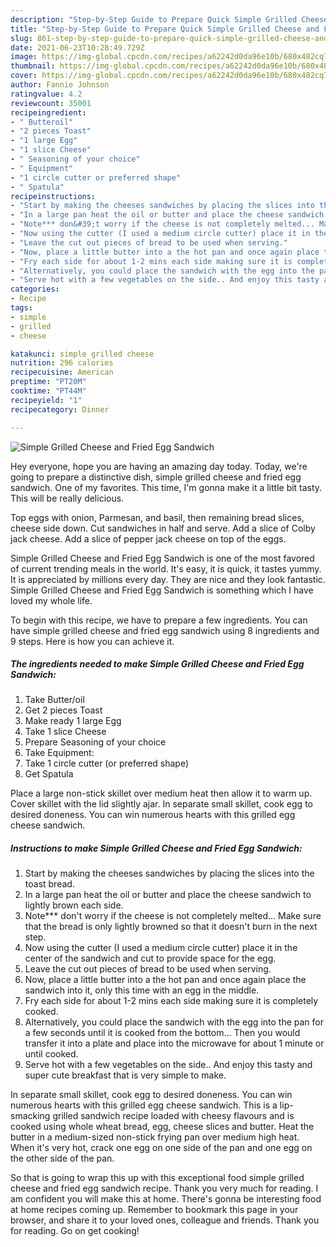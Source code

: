```yaml
---
description: "Step-by-Step Guide to Prepare Quick Simple Grilled Cheese and Fried Egg Sandwich"
title: "Step-by-Step Guide to Prepare Quick Simple Grilled Cheese and Fried Egg Sandwich"
slug: 861-step-by-step-guide-to-prepare-quick-simple-grilled-cheese-and-fried-egg-sandwich
date: 2021-06-23T10:28:49.729Z
image: https://img-global.cpcdn.com/recipes/a62242d0da96e10b/680x482cq70/simple-grilled-cheese-and-fried-egg-sandwich-recipe-main-photo.jpg
thumbnail: https://img-global.cpcdn.com/recipes/a62242d0da96e10b/680x482cq70/simple-grilled-cheese-and-fried-egg-sandwich-recipe-main-photo.jpg
cover: https://img-global.cpcdn.com/recipes/a62242d0da96e10b/680x482cq70/simple-grilled-cheese-and-fried-egg-sandwich-recipe-main-photo.jpg
author: Fannie Johnson
ratingvalue: 4.2
reviewcount: 35001
recipeingredient:
- " Butteroil"
- "2 pieces Toast"
- "1 large Egg"
- "1 slice Cheese"
- " Seasoning of your choice"
- " Equipment"
- "1 circle cutter or preferred shape"
- " Spatula"
recipeinstructions:
- "Start by making the cheeses sandwiches by placing the slices into the toast bread."
- "In a large pan heat the oil or butter and place the cheese sandwich to lightly brown each side."
- "Note*** don&#39;t worry if the cheese is not completely melted... Make sure that the bread is only lightly browned so that it doesn&#39;t burn in the next step."
- "Now using the cutter (I used a medium circle cutter) place it in the center of the sandwich and cut to provide space for the egg."
- "Leave the cut out pieces of bread to be used when serving."
- "Now, place a little butter into a the hot pan and once again place the sandwich into it, only this time with an egg in the middle."
- "Fry each side for about 1-2 mins each side making sure it is completely cooked."
- "Alternatively, you could place the sandwich with the egg into the pan for a few seconds until it is cooked from the bottom... Then you would transfer it into a plate and place into the microwave for about 1 minute or until cooked."
- "Serve hot with a few vegetables on the side.. And enjoy this tasty and super cute breakfast that is very simple to make."
categories:
- Recipe
tags:
- simple
- grilled
- cheese

katakunci: simple grilled cheese 
nutrition: 296 calories
recipecuisine: American
preptime: "PT20M"
cooktime: "PT44M"
recipeyield: "1"
recipecategory: Dinner

---
```



![Simple Grilled Cheese and Fried Egg Sandwich](https://img-global.cpcdn.com/recipes/a62242d0da96e10b/680x482cq70/simple-grilled-cheese-and-fried-egg-sandwich-recipe-main-photo.jpg)

Hey everyone, hope you are having an amazing day today. Today, we're going to prepare a distinctive dish, simple grilled cheese and fried egg sandwich. One of my favorites. This time, I'm gonna make it a little bit tasty. This will be really delicious.

Top eggs with onion, Parmesan, and basil, then remaining bread slices, cheese side down. Cut sandwiches in half and serve. Add a slice of Colby jack cheese. Add a slice of pepper jack cheese on top of the eggs.

Simple Grilled Cheese and Fried Egg Sandwich is one of the most favored of current trending meals in the world. It's easy, it is quick, it tastes yummy. It is appreciated by millions every day. They are nice and they look fantastic. Simple Grilled Cheese and Fried Egg Sandwich is something which I have loved my whole life.


To begin with this recipe, we have to prepare a few ingredients. You can have simple grilled cheese and fried egg sandwich using 8 ingredients and 9 steps. Here is how you can achieve it.

<!--inarticleads1-->

##### The ingredients needed to make Simple Grilled Cheese and Fried Egg Sandwich:

1. Take  Butter/oil
1. Get 2 pieces Toast
1. Make ready 1 large Egg
1. Take 1 slice Cheese
1. Prepare  Seasoning of your choice
1. Take  Equipment:
1. Take 1 circle cutter (or preferred shape)
1. Get  Spatula


Place a large non-stick skillet over medium heat then allow it to warm up. Cover skillet with the lid slightly ajar. In separate small skillet, cook egg to desired doneness. You can win numerous hearts with this grilled egg cheese sandwich. 

<!--inarticleads2-->

##### Instructions to make Simple Grilled Cheese and Fried Egg Sandwich:

1. Start by making the cheeses sandwiches by placing the slices into the toast bread.
1. In a large pan heat the oil or butter and place the cheese sandwich to lightly brown each side.
1. Note*** don&#39;t worry if the cheese is not completely melted... Make sure that the bread is only lightly browned so that it doesn&#39;t burn in the next step.
1. Now using the cutter (I used a medium circle cutter) place it in the center of the sandwich and cut to provide space for the egg.
1. Leave the cut out pieces of bread to be used when serving.
1. Now, place a little butter into a the hot pan and once again place the sandwich into it, only this time with an egg in the middle.
1. Fry each side for about 1-2 mins each side making sure it is completely cooked.
1. Alternatively, you could place the sandwich with the egg into the pan for a few seconds until it is cooked from the bottom... Then you would transfer it into a plate and place into the microwave for about 1 minute or until cooked.
1. Serve hot with a few vegetables on the side.. And enjoy this tasty and super cute breakfast that is very simple to make.


In separate small skillet, cook egg to desired doneness. You can win numerous hearts with this grilled egg cheese sandwich. This is a lip-smacking grilled sandwich recipe loaded with cheesy flavours and is cooked using whole wheat bread, egg, cheese slices and butter. Heat the butter in a medium-sized non-stick frying pan over medium high heat. When it&#39;s very hot, crack one egg on one side of the pan and one egg on the other side of the pan. 

So that is going to wrap this up with this exceptional food simple grilled cheese and fried egg sandwich recipe. Thank you very much for reading. I am confident you will make this at home. There's gonna be interesting food at home recipes coming up. Remember to bookmark this page in your browser, and share it to your loved ones, colleague and friends. Thank you for reading. Go on get cooking!
